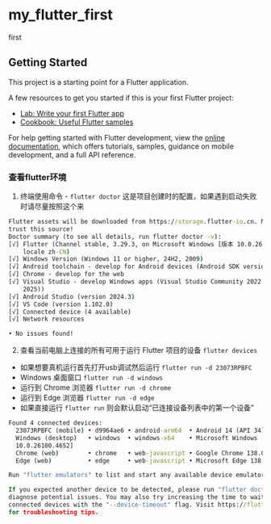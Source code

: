 # my_flutter_first

first

## Getting Started

This project is a starting point for a Flutter application.

A few resources to get you started if this is your first Flutter project:

- [Lab: Write your first Flutter app](https://docs.flutter.dev/get-started/codelab)
- [Cookbook: Useful Flutter samples](https://docs.flutter.dev/cookbook)

For help getting started with Flutter development, view the
[online documentation](https://docs.flutter.dev/), which offers tutorials,
samples, guidance on mobile development, and a full API reference.

### 查看flutter环境
1. 终端使用命令 - `flutter doctor` 这是项目创建时的配置，如果遇到启动失败时请尽量按照这个来

```cmd
Flutter assets will be downloaded from https://storage.flutter-io.cn. Make sure you
trust this source!
Doctor summary (to see all details, run flutter doctor -v):
[√] Flutter (Channel stable, 3.29.3, on Microsoft Windows [版本 10.0.26100.4652],
    locale zh-CN)
[√] Windows Version (Windows 11 or higher, 24H2, 2009)
[√] Android toolchain - develop for Android devices (Android SDK version 35.0.1)
[√] Chrome - develop for the web
[√] Visual Studio - develop Windows apps (Visual Studio Community 2022 17.14.9 (July
    2025))
[√] Android Studio (version 2024.3)
[√] VS Code (version 1.102.0)
[√] Connected device (4 available)
[√] Network resources

• No issues found!
```
2. 查看当前电脑上连接的所有可用于运行 Flutter 项目的设备 `flutter devices`
 - 如果想要真机运行首先打开usb调试然后运行 `flutter run -d 23073RPBFC`
 - Windows 桌面窗口 `flutter run -d windows`
 - 运行到 Chrome 浏览器 `flutter run -d chrome`
 - 运行到 Edge 浏览器   `flutter run -d edge`
 - 如果直接运行 `flutter run` 则会默认启动“已连接设备列表中的第一个设备”
```cmd
Found 4 connected devices:
  23073RPBFC (mobile) • d9964ae6 • android-arm64  • Android 14 (API 34)
  Windows (desktop)   • windows  • windows-x64    • Microsoft Windows [版本
  10.0.26100.4652]
  Chrome (web)        • chrome   • web-javascript • Google Chrome 138.0.7204.101    
  Edge (web)          • edge     • web-javascript • Microsoft Edge 138.0.3351.83    

Run "flutter emulators" to list and start any available device emulators.

If you expected another device to be detected, please run "flutter doctor" to       
diagnose potential issues. You may also try increasing the time to wait for
connected devices with the "--device-timeout" flag. Visit https://flutter.dev/setup/
for troubleshooting tips.
```
